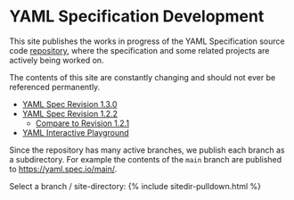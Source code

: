 ---
---
YAML Specification Development
==============================

This site publishes the works in progress of the YAML Specification source code
[repository](https://github.com/yaml/yaml-spec), where the specification and
some related projects are actively being worked on.

The contents of this site are constantly changing and should not ever be
referenced permanently.

* [YAML Spec Revision 1.3.0](spec/1.3.0)
* [YAML Spec Revision 1.2.2](spec/1.2.2)
  * [Compare to Revision 1.2.1](review)
* [YAML Interactive Playground](playground)

<!-- * [YAML Developers Documentation](doc)
* [YAML Development Stories](story) -->

Since the repository has many active branches, we publish each branch as a
subdirectory.
For example the contents of the `main` branch are published to
<https://yaml.spec.io/main/>.

Select a branch / site-directory:
{% include sitedir-pulldown.html %}
